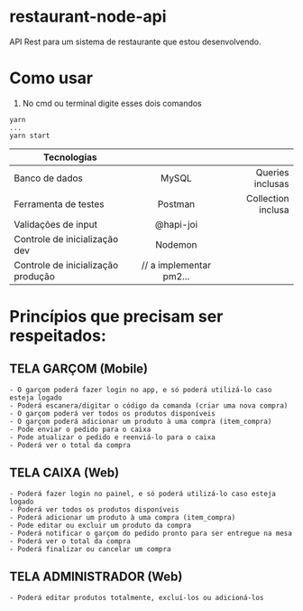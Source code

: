 # restaurant-node-api

API Rest para um sistema de restaurante que estou desenvolvendo.

# Como usar
1. No cmd ou terminal digite esses dois comandos
```
yarn
...
yarn start
```

| Tecnologias   |               |      |
| ------------- |:-------------:| -----:|
| Banco de dados      | MySQL | Queries inclusas |
| Ferramenta de testes      | Postman      |   Collection inclusa |
| Validações de input | @hapi-joi      |     |
| Controle de inicialização dev | Nodemon      |     |
| Controle de inicialização produção | // a implementar pm2...      |     |

# Princípios que precisam ser respeitados:

## TELA GARÇOM (Mobile)
	- O garçom poderá fazer login no app, e só poderá utilizá-lo caso esteja logado
	- Poderá escanera/digitar o código da comanda (criar uma nova compra)
	- O garçom poderá ver todos os produtos disponíveis
	- O garçom poderá adicionar um produto à uma compra (item_compra)
	- Pode enviar o pedido para o caixa
	- Pode atualizar o pedido e reenviá-lo para o caixa
	- Poderá ver o total da compra

## TELA CAIXA (Web)
	- Poderá fazer login no painel, e só poderá utilizá-lo caso esteja logado
	- Poderá ver todos os produtos disponíveis
	- Poderá adicionar um produto à uma compra (item_compra)
	- Pode editar ou excluir um produto da compra
	- Poderá notificar o garçom do pedido pronto para ser entregue na mesa
	- Poderá ver o total da compra
	- Poderá finalizar ou cancelar um compra

## TELA ADMINISTRADOR (Web)
	- Poderá editar produtos totalmente, excluí-los ou adicioná-los
